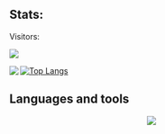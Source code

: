 ## Stats:
<div>
    
Visitors: <br />

![](https://visitor-badge.laobi.icu/badge?page_id=DenGuleDansker.DenGuleDansker)

<div>
<a href="https://github-readme-stats.vercel.app/api?username=denguledansker&theme=transparent">
  <img  align="left" src="https://github-readme-stats.vercel.app/api?username=denguledansker&count_private=true&show_icons=true&theme=transparent" />
</a>
    
[![Top Langs](https://github-readme-stats-git-masterrstaa-rickstaa.vercel.app/api/top-langs/?username=denguledansker&theme=transparent)](https://github.com/denguledansker/github-readme-stats)

</div>

## Languages and tools
<p align="center">
    <a href=["https://skillicons.dev"](https://www.linkedin.com/in/chi-linh-mac/)>
    <img src="https://skillicons.dev/icons?i=cs,html,css,azure,mongodb,postgres,visualstudio,vscode,docker" />
    </a>
</p>

